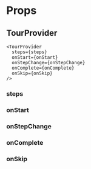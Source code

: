 # Props

## TourProvider

```tsx
<TourProvider
  steps={steps}
  onStart={onStart}
  onStepChange={onStepChange}
  onComplete={onComplete}
  onSkip={onSkip}
/>
```

### steps

### onStart

### onStepChange

### onComplete

### onSkip
